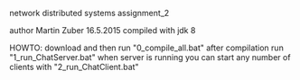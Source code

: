 network distributed systems assignment_2

author Martin Zuber 16.5.2015
compiled with jdk 8

HOWTO:
download and then run "0_compile_all.bat"
after compilation run "1_run_ChatServer.bat"
when server is running you can start any number of clients with "2_run_ChatClient.bat"